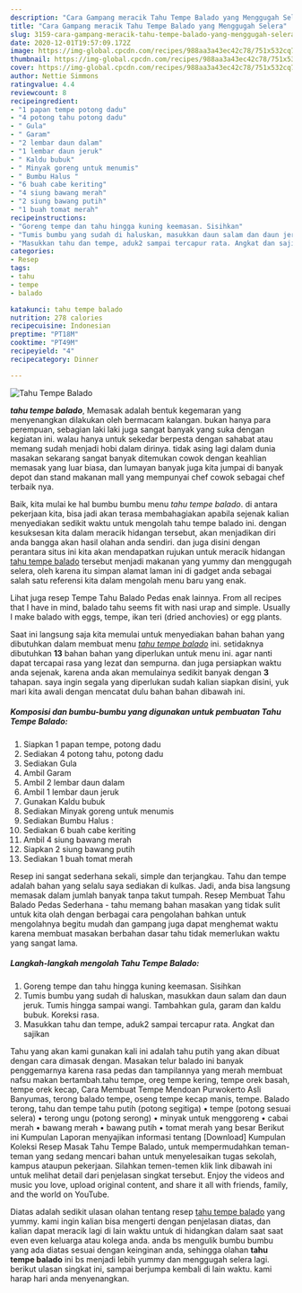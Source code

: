```yaml
---
description: "Cara Gampang meracik Tahu Tempe Balado yang Menggugah Selera"
title: "Cara Gampang meracik Tahu Tempe Balado yang Menggugah Selera"
slug: 3159-cara-gampang-meracik-tahu-tempe-balado-yang-menggugah-selera
date: 2020-12-01T19:57:09.172Z
image: https://img-global.cpcdn.com/recipes/988aa3a43ec42c78/751x532cq70/tahu-tempe-balado-foto-resep-utama.jpg
thumbnail: https://img-global.cpcdn.com/recipes/988aa3a43ec42c78/751x532cq70/tahu-tempe-balado-foto-resep-utama.jpg
cover: https://img-global.cpcdn.com/recipes/988aa3a43ec42c78/751x532cq70/tahu-tempe-balado-foto-resep-utama.jpg
author: Nettie Simmons
ratingvalue: 4.4
reviewcount: 8
recipeingredient:
- "1 papan tempe potong dadu"
- "4 potong tahu potong dadu"
- " Gula"
- " Garam"
- "2 lembar daun dalam"
- "1 lembar daun jeruk"
- " Kaldu bubuk"
- " Minyak goreng untuk menumis"
- " Bumbu Halus "
- "6 buah cabe keriting"
- "4 siung bawang merah"
- "2 siung bawang putih"
- "1 buah tomat merah"
recipeinstructions:
- "Goreng tempe dan tahu hingga kuning keemasan. Sisihkan"
- "Tumis bumbu yang sudah di haluskan, masukkan daun salam dan daun jeruk. Tumis hingga sampai wangi. Tambahkan gula, garam dan kaldu bubuk. Koreksi rasa."
- "Masukkan tahu dan tempe, aduk2 sampai tercapur rata. Angkat dan sajikan"
categories:
- Resep
tags:
- tahu
- tempe
- balado

katakunci: tahu tempe balado 
nutrition: 278 calories
recipecuisine: Indonesian
preptime: "PT18M"
cooktime: "PT49M"
recipeyield: "4"
recipecategory: Dinner

---
```



![Tahu Tempe Balado](https://img-global.cpcdn.com/recipes/988aa3a43ec42c78/751x532cq70/tahu-tempe-balado-foto-resep-utama.jpg)

<b><i>tahu tempe balado</i></b>, Memasak adalah bentuk kegemaran yang menyenangkan dilakukan oleh bermacam kalangan. bukan hanya para perempuan, sebagian laki laki juga sangat banyak yang suka dengan kegiatan ini. walau hanya untuk sekedar berpesta dengan sahabat atau memang sudah menjadi hobi dalam dirinya. tidak asing lagi dalam dunia masakan sekarang sangat banyak ditemukan cowok dengan keahlian memasak yang luar biasa, dan lumayan banyak juga kita jumpai di banyak depot dan stand makanan mall yang mempunyai chef cowok sebagai chef terbaik nya.

Baik, kita mulai ke hal bumbu bumbu menu <i>tahu tempe balado</i>. di antara pekerjaan kita, bisa jadi akan terasa membahagiakan apabila sejenak kalian menyediakan sedikit waktu untuk mengolah tahu tempe balado ini. dengan kesuksesan kita dalam meracik hidangan tersebut, akan menjadikan diri anda bangga akan hasil olahan anda sendiri. dan juga disini dengan perantara situs ini kita akan mendapatkan rujukan untuk meracik hidangan <u>tahu tempe balado</u> tersebut menjadi makanan yang yummy dan menggugah selera, oleh karena itu simpan alamat laman ini di gadget anda sebagai salah satu referensi kita dalam mengolah menu baru yang enak.

Lihat juga resep Tempe Tahu Balado Pedas enak lainnya. From all recipes that I have in mind, balado tahu seems fit with nasi urap and simple. Usually I make balado with eggs, tempe, ikan teri (dried anchovies) or egg plants.


Saat ini langsung saja kita memulai untuk menyediakan bahan bahan yang dibutuhkan dalam membuat menu <u><i>tahu tempe balado</i></u> ini. setidaknya dibutuhkan <b>13</b> bahan bahan yang diperlukan untuk menu ini. agar nanti dapat tercapai rasa yang lezat dan sempurna. dan juga persiapkan waktu anda sejenak, karena anda akan memulainya sedikit banyak dengan <b>3</b> tahapan. saya ingin segala yang diperlukan sudah kalian siapkan disini, yuk mari kita awali dengan mencatat dulu bahan bahan dibawah ini.

<!--inarticleads1-->

##### Komposisi dan bumbu-bumbu yang digunakan untuk pembuatan Tahu Tempe Balado:

1. Siapkan 1 papan tempe, potong dadu
1. Sediakan 4 potong tahu, potong dadu
1. Sediakan  Gula
1. Ambil  Garam
1. Ambil 2 lembar daun dalam
1. Ambil 1 lembar daun jeruk
1. Gunakan  Kaldu bubuk
1. Sediakan  Minyak goreng untuk menumis
1. Sediakan  Bumbu Halus :
1. Sediakan 6 buah cabe keriting
1. Ambil 4 siung bawang merah
1. Siapkan 2 siung bawang putih
1. Sediakan 1 buah tomat merah


Resep ini sangat sederhana sekali, simple dan terjangkau. Tahu dan tempe adalah bahan yang selalu saya sediakan di kulkas. Jadi, anda bisa langsung memasak dalam jumlah banyak tanpa takut tumpah. Resep Membuat Tahu Balado Pedas Sederhana - tahu memang bahan masakan yang tidak sulit untuk kita olah dengan berbagai cara pengolahan bahkan untuk mengolahnya begitu mudah dan gampang juga dapat menghemat waktu karena membuat masakan berbahan dasar tahu tidak memerlukan waktu yang sangat lama. 

<!--inarticleads2-->

##### Langkah-langkah mengolah Tahu Tempe Balado:

1. Goreng tempe dan tahu hingga kuning keemasan. Sisihkan
1. Tumis bumbu yang sudah di haluskan, masukkan daun salam dan daun jeruk. Tumis hingga sampai wangi. Tambahkan gula, garam dan kaldu bubuk. Koreksi rasa.
1. Masukkan tahu dan tempe, aduk2 sampai tercapur rata. Angkat dan sajikan


Tahu yang akan kami gunakan kali ini adalah tahu putih yang akan dibuat dengan cara dimasak dengan. Masakan telur balado ini banyak penggemarnya karena rasa pedas dan tampilannya yang merah membuat nafsu makan bertambah.tahu tempe, oreg tempe kering, tempe orek basah, tempe orek kecap, Cara Membuat Tempe Mendoan Purwokerto Asli Banyumas, terong balado tempe, oseng tempe kecap manis, tempe. Balado terong, tahu dan tempe tahu putih (potong segitiga) • tempe (potong sesuai selera) • terong ungu (potong serong) • minyak untuk menggoreng • cabai merah • bawang merah • bawang putih • tomat merah yang besar Berikut ini Kumpulan Laporan menyajikan informasi tentang [Download] Kumpulan Koleksi Resep Masak Tahu Tempe Balado, untuk mempermudahkan teman-teman yang sedang mencari bahan untuk menyelesaikan tugas sekolah, kampus ataupun pekerjaan. Silahkan temen-temen klik link dibawah ini untuk melihat detail dari penjelasan singkat tersebut. Enjoy the videos and music you love, upload original content, and share it all with friends, family, and the world on YouTube. 

Diatas adalah sedikit ulasan olahan tentang resep <u>tahu tempe balado</u> yang yummy. kami ingin kalian bisa mengerti dengan penjelasan diatas, dan kalian dapat meracik lagi di lain waktu untuk di hidangkan dalam saat saat even even keluarga atau kolega anda. anda bs mengulik bumbu bumbu yang ada diatas sesuai dengan keinginan anda, sehingga olahan <b>tahu tempe balado</b> ini bs menjadi lebih yummy dan menggugah selera lagi. berikut ulasan singkat ini, sampai berjumpa kembali di lain waktu. kami harap hari anda menyenangkan.
